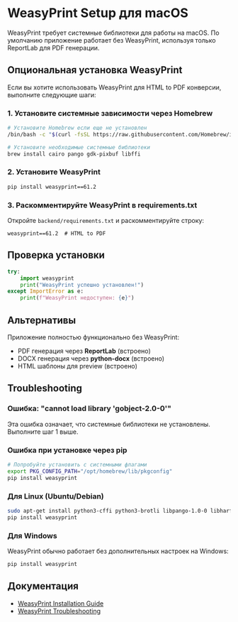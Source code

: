 # WeasyPrint Setup для macOS

WeasyPrint требует системные библиотеки для работы на macOS. По умолчанию приложение работает без WeasyPrint, используя только ReportLab для PDF генерации.

## Опциональная установка WeasyPrint

Если вы хотите использовать WeasyPrint для HTML to PDF конверсии, выполните следующие шаги:

### 1. Установите системные зависимости через Homebrew

```bash
# Установите Homebrew если еще не установлен
/bin/bash -c "$(curl -fsSL https://raw.githubusercontent.com/Homebrew/install/HEAD/install.sh)"

# Установите необходимые системные библиотеки
brew install cairo pango gdk-pixbuf libffi
```

### 2. Установите WeasyPrint

```bash
pip install weasyprint==61.2
```

### 3. Раскомментируйте WeasyPrint в requirements.txt

Откройте `backend/requirements.txt` и раскомментируйте строку:
```
weasyprint==61.2  # HTML to PDF
```

## Проверка установки

```python
try:
    import weasyprint
    print("WeasyPrint успешно установлен!")
except ImportError as e:
    print(f"WeasyPrint недоступен: {e}")
```

## Альтернативы

Приложение полностью функционально без WeasyPrint:
- PDF генерация через **ReportLab** (встроено)
- DOCX генерация через **python-docx** (встроено)
- HTML шаблоны для preview (встроено)

## Troubleshooting

### Ошибка: "cannot load library 'gobject-2.0-0'"

Эта ошибка означает, что системные библиотеки не установлены. Выполните шаг 1 выше.

### Ошибка при установке через pip

```bash
# Попробуйте установить с системными флагами
export PKG_CONFIG_PATH="/opt/homebrew/lib/pkgconfig"
pip install weasyprint
```

### Для Linux (Ubuntu/Debian)

```bash
sudo apt-get install python3-cffi python3-brotli libpango-1.0-0 libharfbuzz0b libpangoft2-1.0-0
pip install weasyprint
```

### Для Windows

WeasyPrint обычно работает без дополнительных настроек на Windows:
```bash
pip install weasyprint
```

## Документация

- [WeasyPrint Installation Guide](https://doc.courtbouillon.org/weasyprint/stable/first_steps.html#installation)
- [WeasyPrint Troubleshooting](https://doc.courtbouillon.org/weasyprint/stable/first_steps.html#troubleshooting)
